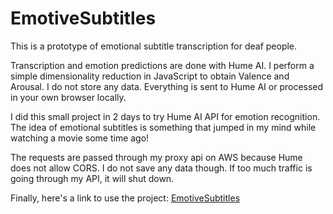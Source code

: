 # EmotiveSubtitles

This is a prototype of emotional subtitle transcription for deaf people.

Transcription and emotion predictions are done with Hume AI. I perform a simple dimensionality reduction in JavaScript to obtain Valence and Arousal. I do not store any data. Everything is sent to Hume AI or processed in your own browser locally.

I did this small project in 2 days to try Hume AI API for emotion recognition. The idea of emotional subtitles is something that jumped in my mind while watching a movie some time ago!

The requests are passed through my proxy api on AWS because Hume does not allow CORS. I do not save any data though. If too much traffic is going through my API, it will shut down.

Finally, here's a link to use the project: [EmotiveSubtitles](https://nicoloddo.github.io/EmotiveSubtitles/)
